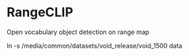 # RangeCLIP
Open vocabulary object detection on range map

ln -s /media/common/datasets/void_release/void_1500 data